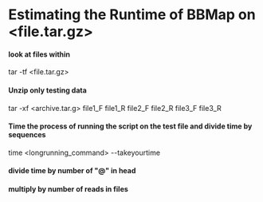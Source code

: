 # Estimating the Runtime of BBMap on <file.tar.gz>

#### look at files within
tar -tf <file.tar.gz>

#### Unzip only testing data
tar -xf <archive.tar.g> file1_F file1_R file2_F file2_R file3_F file3_R

#### Time the process of running the script on the test file and divide time by sequences

time <longrunning_command> --takeyourtime

#### divide time by number of "@" in head
#### multiply by number of reads in files
